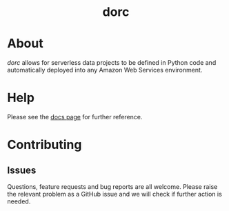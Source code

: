 <h1 align="center">dorc</h1>

# About

*dorc* allows for serverless data projects to be defined in Python code and automatically deployed into any Amazon Web Services environment.

# Help

Please see the [docs page]() for further reference.


# Contributing

## Issues

Questions, feature requests and bug reports are all welcome. Please raise the relevant problem as a GitHub issue and we will check if further action is needed.
